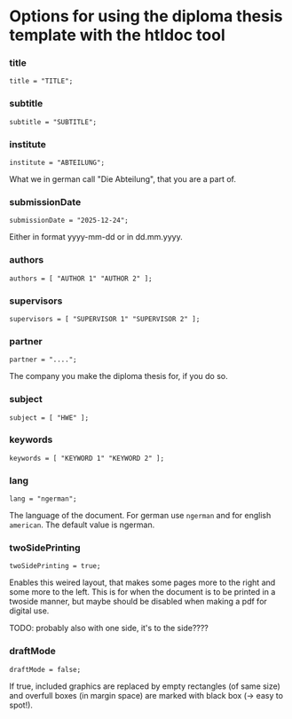
# Options for using the diploma thesis template with the htldoc tool

### title
```
title = "TITLE";
```

### subtitle
```
subtitle = "SUBTITLE";
```

### institute
```
institute = "ABTEILUNG";
```
What we in german call "Die Abteilung", that you are a part of.

### submissionDate
```
submissionDate = "2025-12-24";
```
Either in format yyyy-mm-dd or in dd.mm.yyyy.

### authors
```
authors = [ "AUTHOR 1" "AUTHOR 2" ];
```

### supervisors
```
supervisors = [ "SUPERVISOR 1" "SUPERVISOR 2" ];
```

### partner
```
partner = "....";
```
The company you make the diploma thesis for, if you do so.

### subject
```
subject = [ "HWE" ];
```

### keywords
```
keywords = [ "KEYWORD 1" "KEYWORD 2" ];
```

### lang
```
lang = "ngerman";
```
The language of the document. For german use `ngerman` and for english `american`. The default value is ngerman.

### twoSidePrinting
```
twoSidePrinting = true;
```
Enables this weired layout, that makes some pages more to the right and some more to the left. This is for when the document is to be printed in a twoside manner, but maybe should be disabled when making a pdf for digital use.

TODO: probably also with one side, it's to the side????


### draftMode
```
draftMode = false;
```
If true, included graphics are replaced by empty rectangles (of same size) and overfull boxes (in margin space) are marked with black box (-> easy to spot!).
